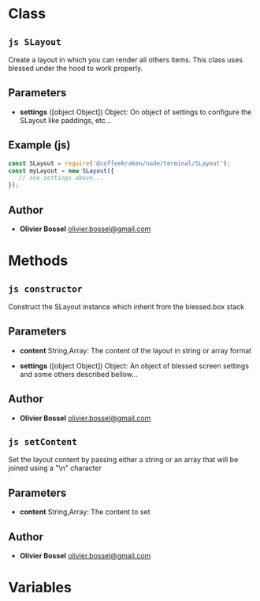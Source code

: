 
# Class


## ```js SLayout ```


Create a layout in which you can render all others items.
This class uses blessed under the hood to work properly.

## Parameters

- **settings** ([object Object]) Object: On object of settings to configure the SLayout like paddings, etc...



## Example (js)

```js
const SLayout = require('@coffeekraken/node/terminal/SLayout');
const myLayout = new SLayout({
   // see settings above...
});
```


## Author
- **Olivier Bossel** <a href="mailto:olivier.bossel@gmail.com">olivier.bossel@gmail.com</a> 


# Methods


## ```js constructor ```


Construct the SLayout instance which inherit from the blessed.box stack

## Parameters

- **content**  String,Array: The content of the layout in string or array format

- **settings** ([object Object]) Object: An object of blessed screen settings and some others described bellow...




## Author
- **Olivier Bossel** <a href="mailto:olivier.bossel@gmail.com">olivier.bossel@gmail.com</a> 



## ```js setContent ```


Set the layout content by passing either a string or an array that will be joined using a "\n" character

## Parameters

- **content**  String,Array: The content to set




## Author
- **Olivier Bossel** <a href="mailto:olivier.bossel@gmail.com">olivier.bossel@gmail.com</a> 


# Variables


